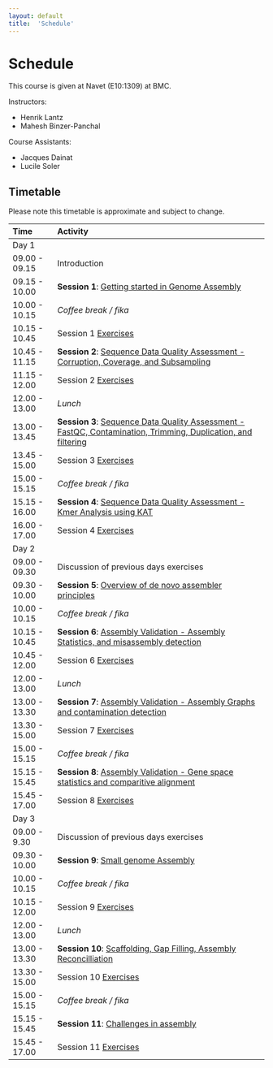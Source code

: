 ```yaml
---
layout: default
title:  'Schedule'
---
```


# Schedule

This course is given at Navet (E10:1309) at BMC.

Instructors:
* Henrik Lantz
* Mahesh Binzer-Panchal

Course Assistants:
* Jacques Dainat
* Lucile Soler

## Timetable

Please note this timetable is approximate and subject to change.

 Time | Activity
:-------------|:----------------
Day 1                 |
09.00 - 09.15         | Introduction
09.15 - 10.00         | **Session 1**: [Getting started in Genome Assembly](slides/session_1)
10.00 - 10.15         | *Coffee break / fika*
10.15 - 10.45         | Session 1 [Exercises](exercises/exercise_1)
10.45 - 11.15         | **Session 2**: [Sequence Data Quality Assessment - Corruption, Coverage, and Subsampling](slides/Sequence_Quality_Assessment_1.pptx)
11.15 - 12.00         | Session 2 [Exercises](exercises/exercise_2)
12.00 - 13.00         | *Lunch*
13.00 - 13.45         | **Session 3**: [Sequence Data Quality Assessment - FastQC, Contamination, Trimming, Duplication, and filtering](slides/Sequence_Quality_Assessment_2.pptx)
13.45 - 15.00         | Session 3 [Exercises](exercises/exercise_3)
15.00 - 15.15         | *Coffee break / fika*
15.15 - 16.00         | **Session 4**: [Sequence Data Quality Assessment - Kmer Analysis using KAT](slides/Sequence_Quality_Assessment_3.pptx)
16.00 - 17.00         | Session 4 [Exercises](exercises/exercise_4)
Day 2                 |
09.00 - 09.30         | Discussion of previous days exercises
09.30 - 10.00         | **Session 5**: [Overview of de novo assembler principles](slides/session_5)
10.00 - 10.15         | *Coffee break / fika*
10.15 - 10.45         | **Session 6**: [Assembly Validation - Assembly Statistics, and misassembly detection](slides/Assembly_Validation_1.pptx)
10.45 - 12.00         | Session 6 [Exercises](exercises/exercise_6)
12.00 - 13.00         | *Lunch*
13.00 - 13.30         | **Session 7**: [Assembly Validation - Assembly Graphs and contamination detection](slides/Assembly_Validation_2.pptx)
13.30 - 15.00         | Session 7 [Exercises](exercises/exercise_7)
15.00 - 15.15         | *Coffee break / fika*
15.15 - 15.45         | **Session 8**: [Assembly Validation - Gene space statistics and comparitive alignment](slides/Assembly_Validation_3.pptx)
15.45 - 17.00         | Session 8 [Exercises](exercises/exercise_8)
Day 3                 |
09.00 - 9.30          | Discussion of previous days exercises
09.30 - 10.00         | **Session 9**: [Small genome Assembly](slides/Small_Genome_Assembly.pptx)
10.00 - 10.15         | *Coffee break / fika*
10.15 - 12.00         | Session 9 [Exercises](exercises/exercise_9)
12.00 - 13.00         | *Lunch*
13.00 - 13.30         | **Session 10**: [Scaffolding, Gap Filling, Assembly Reconcilliation](slides/session_10)
13.30 - 15.00         | Session 10 [Exercises](exercises/exercise_10)
15.00 - 15.15         | *Coffee break / fika*
15.15 - 15.45         | **Session 11**: [Challenges in assembly](slides/session_11)
15.45 - 17.00         | Session 11 [Exercises](exercises/exercise_11)

